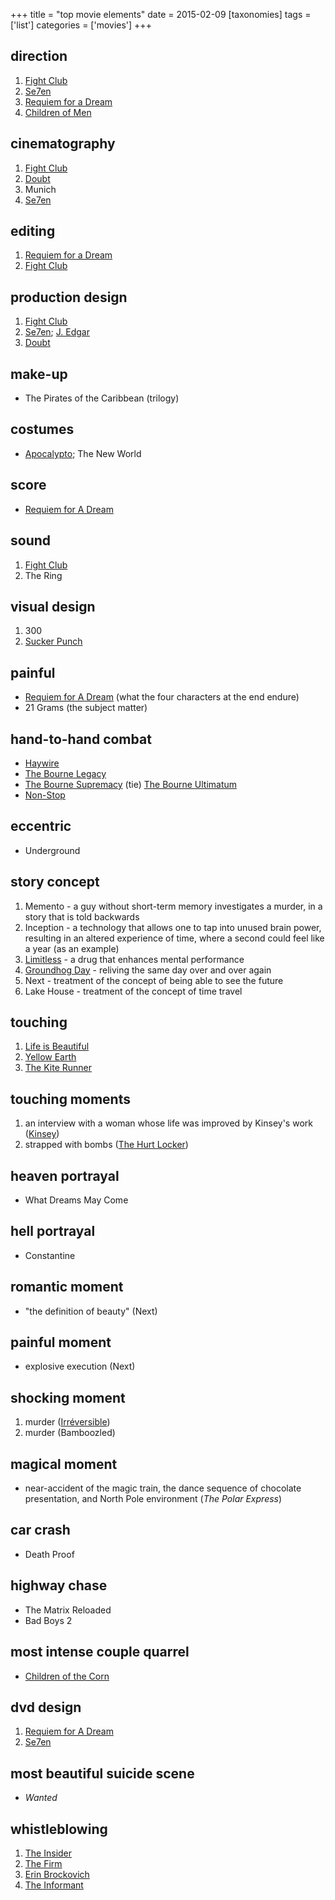 +++
title = "top movie elements"
date = 2015-02-09
[taxonomies]
tags = ['list']
categories = ['movies']
+++

## direction
1. [Fight Club]
2. [Se7en]
3. [Requiem for a Dream]
4. [Children of Men]

## cinematography
1. [Fight Club]
2. [Doubt]
3. Munich
4. [Se7en]

## editing
1. [Requiem for a Dream]
2. [Fight Club]

## production design
1. [Fight Club]
2. [Se7en]; [J. Edgar]
3. [Doubt]

## make-up
- The Pirates of the Caribbean (trilogy)

## costumes
- [Apocalypto]; The New World

## score
- [Requiem for A Dream]

## sound
1. [Fight Club]
2. The Ring

## visual design
1. 300
2. [Sucker Punch]

## painful
- [Requiem for A Dream] (what the four characters at the end endure)
- 21 Grams (the subject matter)

## hand-to-hand combat
- [Haywire]
- [The Bourne Legacy]
- [The Bourne Supremacy] (tie) [The Bourne Ultimatum]
- [Non-Stop]

## eccentric
- Underground

## story concept

1. Memento - a guy without short-term memory investigates a murder, in
   a story that is told backwards
2. Inception - a technology that allows one to tap into unused brain
   power, resulting in an altered experience of time, where a second
   could feel like a year (as an example)
3. [Limitless] - a drug that enhances mental performance
4. [Groundhog Day] - reliving the same day over and over again
5. Next - treatment of the concept of being able to see the future
6. Lake House - treatment of the concept of time travel

## touching
1. [Life is Beautiful]
2. [Yellow Earth]
3. [The Kite Runner][Life is Beautiful]

## touching moments
1. an interview with a woman whose life was improved by Kinsey's work
   ([Kinsey])
2. strapped with bombs ([The Hurt Locker])

## heaven portrayal
- What Dreams May Come

## hell portrayal
- Constantine

## romantic moment
- "the definition of beauty" (Next)

## painful moment
- explosive execution (Next)

## shocking moment
1. murder ([Irréversible])
2. murder (Bamboozled)

## magical moment
- near-accident of the magic train, the dance sequence of chocolate
  presentation, and North Pole environment (*The Polar Express*)

## car crash
- Death Proof

## highway chase
- The Matrix Reloaded
- Bad Boys 2

## most intense couple quarrel
- [Children of the Corn]

## dvd design
1. [Requiem for A Dream]
2. [Se7en]

## most beautiful suicide scene
- *Wanted*

## whistleblowing
1. [The Insider]
2. [The Firm]
3. [Erin Brockovich]
4. [The Informant]


[Fight Club]: http://tshepang.net/fight-club-1999
[Se7en]: http://tshepang.net/se7en-1995
[Requiem for a Dream]: http://tshepang.net/requiem-for-a-dream-2000
[Children of Men]: http://tshepang.net/children-of-men-2006
[Doubt]: http://tshepang.net/doubt-2008
[J. Edgar]: http://tshepang.net/j-edgar-2011
[Apocalypto]: http://tshepang.net/apocalypto-2006
[Sucker Punch]: http://tshepang.net/sucker-punch-2011
[Haywire]: http://tshepang.net/haywire
[The Bourne Legacy]: http://tshepang.net/the-bourne-legacy-2012
[The Bourne Supremacy]: http://tshepang.net/the-bourne-supremacy-2004
[The Bourne Ultimatum]: http://tshepang.net/the-bourne-ultimatum-2007
[Non-Stop]: http://tshepang.net/non-stop
[Limitless]: http://tshepang.net/limitless-2011
[Groundhog Day]: http://tshepang.net/groundhog-day-1993
[Life is Beautiful]: http://tshepang.net/many-many-recent-movies
[Yellow Earth]: http://tshepang.net/yellow-earth-1984
[Kinsey]: http://tshepang.net/kinsey-2004
[The Hurt Locker]: http://tshepang.net/recent-movies-2010-05-06
[Irréversible]: http://tshepang.net/irreversible-2002
[Children of the Corn]: http://tshepang.net/children-of-the-corn-2009
[The Insider]: http://tshepang.net/the-insider-1999
[The Firm]: http://tshepang.net/the-firm-1993
[Erin Brockovich]: http://tshepang.net/erin-brockovich-2000
[The Informant]: http://tshepang.net/the-informant-2009
